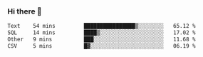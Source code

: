 ### Hi there 👋

<!--START_SECTION:waka-->

```txt
Text    54 mins         ████████████████▒░░░░░░░░   65.12 %
SQL     14 mins         ████▒░░░░░░░░░░░░░░░░░░░░   17.02 %
Other   9 mins          ███░░░░░░░░░░░░░░░░░░░░░░   11.68 %
CSV     5 mins          █▓░░░░░░░░░░░░░░░░░░░░░░░   06.19 %
```

<!--END_SECTION:waka-->


<!--
**AnkelMauCastillo/AnkelMauCastillo** is a ✨ _special_ ✨ repository because its `README.md` (this file) appears on your GitHub profile.

Here are some ideas to get you started:

- 🔭 I’m currently working on ...
- 🌱 I’m currently learning ...
- 👯 I’m looking to collaborate on ...
- 🤔 I’m looking for help with ...
- 💬 Ask me about ...
- 📫 How to reach me: ...
- 😄 Pronouns: ...
- ⚡ Fun fact: ...
-->
